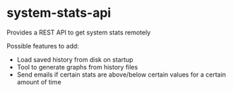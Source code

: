 # system-stats-api
Provides a REST API to get system stats remotely

Possible features to add:
* Load saved history from disk on startup
* Tool to generate graphs from history files
* Send emails if certain stats are above/below certain values for a certain amount of time